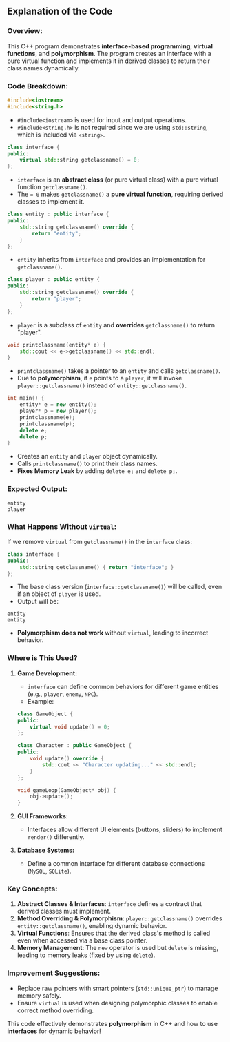 ## Explanation of the Code

### Overview:
This C++ program demonstrates **interface-based programming**, **virtual functions**, and **polymorphism**. The program creates an interface with a pure virtual function and implements it in derived classes to return their class names dynamically.

### Code Breakdown:

```cpp
#include<iostream>
#include<string.h>
```
- `#include<iostream>` is used for input and output operations.
- `#include<string.h>` is not required since we are using `std::string`, which is included via `<string>`.

```cpp
class interface {
public:
    virtual std::string getclassname() = 0;
};
```
- `interface` is an **abstract class** (or pure virtual class) with a pure virtual function `getclassname()`.
- The `= 0` makes `getclassname()` a **pure virtual function**, requiring derived classes to implement it.

```cpp
class entity : public interface {
public:
    std::string getclassname() override {
        return "entity";
    }
};
```
- `entity` inherits from `interface` and provides an implementation for `getclassname()`.

```cpp
class player : public entity {
public:
    std::string getclassname() override {
        return "player";
    }
};
```
- `player` is a subclass of `entity` and **overrides** `getclassname()` to return "player".

```cpp
void printclassname(entity* e) {
    std::cout << e->getclassname() << std::endl;
}
```
- `printclassname()` takes a pointer to an `entity` and calls `getclassname()`.
- Due to **polymorphism**, if `e` points to a `player`, it will invoke `player::getclassname()` instead of `entity::getclassname()`.

```cpp
int main() {
    entity* e = new entity();
    player* p = new player();
    printclassname(e);
    printclassname(p);
    delete e;
    delete p;
}
```
- Creates an `entity` and `player` object dynamically.
- Calls `printclassname()` to print their class names.
- **Fixes Memory Leak** by adding `delete e;` and `delete p;`.

### Expected Output:
```
entity
player
```

### What Happens Without `virtual`:
If we remove `virtual` from `getclassname()` in the `interface` class:
```cpp
class interface {
public:
    std::string getclassname() { return "interface"; }
};
```
- The base class version (`interface::getclassname()`) will be called, even if an object of `player` is used.
- Output will be:
```
entity
entity
```
- **Polymorphism does not work** without `virtual`, leading to incorrect behavior.

### Where is This Used?
1. **Game Development:**
   - `interface` can define common behaviors for different game entities (e.g., `player`, `enemy`, `NPC`).
   - Example:
   ```cpp
   class GameObject {
   public:
       virtual void update() = 0;
   };
   
   class Character : public GameObject {
   public:
       void update() override {
           std::cout << "Character updating..." << std::endl;
       }
   };
   
   void gameLoop(GameObject* obj) {
       obj->update();
   }
   ```

2. **GUI Frameworks:**
   - Interfaces allow different UI elements (buttons, sliders) to implement `render()` differently.

3. **Database Systems:**
   - Define a common interface for different database connections (`MySQL`, `SQLite`).

### Key Concepts:
1. **Abstract Classes & Interfaces**: `interface` defines a contract that derived classes must implement.
2. **Method Overriding & Polymorphism**: `player::getclassname()` overrides `entity::getclassname()`, enabling dynamic behavior.
3. **Virtual Functions**: Ensures that the derived class's method is called even when accessed via a base class pointer.
4. **Memory Management**: The `new` operator is used but `delete` is missing, leading to memory leaks (fixed by using `delete`).

### Improvement Suggestions:
- Replace raw pointers with smart pointers (`std::unique_ptr`) to manage memory safely.
- Ensure `virtual` is used when designing polymorphic classes to enable correct method overriding.

This code effectively demonstrates **polymorphism** in C++ and how to use **interfaces** for dynamic behavior!
